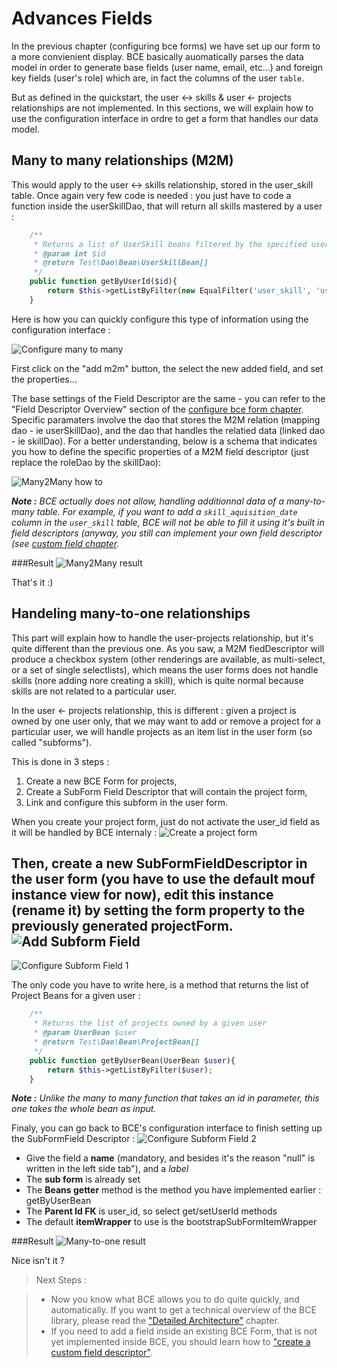 Advances Fields
==

In the previous chapter (configuring bce forms) we have set up our form to a more convienient display. BCE basically auomatically parses the data model in order to generate base fields (user name, email, etc...) and foreign key fields (user's role) which are, in fact the columns of the user `table`.

But as defined in the quickstart, the user &lt;-&gt; skills & user &lt;- projects relationships are not implemented. In this sections, we will explain how to use the configuration interface in ordre to get a form that handles our data model.

Many to many relationships (M2M)
--

This would apply to the user &lt;-&gt; skills relationship, stored in the user_skill table. Once again very few code is needed : you just have to code a function inside the userSkillDao, that will return all skills mastered by a user :

```php
	/**
	 * Returns a list of UserSkill beans filtered by the specified user id 
	 * @param int $id
	 * @return Test\Dao\Bean\UserSkillBean[]
	 */
	public function getByUserId($id){
		return $this->getListByFilter(new EqualFilter('user_skill', 'user_id', $id));
	}
``` 

Here is how you can quickly configure this type of information using the configuration interface :

![Configure many to many](images/configure_many_to_many.png)

First click on the "add m2m" button, the select the new added field, and set the properties...

The base settings of the Field Descriptor are the same - you can refer to the "Field Descriptor Overview" section of the [configure bce form chapter](configure-bce-forms.md). Specific paramaters involve the dao that stores the M2M relation (mapping dao - ie userSkillDao), and the dao that handles the relatied data (linked dao - ie skillDao). For a better understanding, below is a schema that indicates you how to define the specific properties of a M2M field descriptor (just replace the roleDao by the skillDao):

![Many2Many how to](images/m2m.png)

***Note :*** *BCE actually does not allow, handling additionnal data of a many-to-many table. For example, if you want to add a `skill_aquisition_date` column in the `user_skill` table, BCE will not be able to fill it using it's built in field descriptors (anyway, you still can implement your own field descriptor (see [custom field chapter](custom-field.md).*

###Result
![Many2Many result](images/skill-m2m.png)

That's it :)

Handeling many-to-one relationships
--

This part will explain how to handle the user-projects relationship, but it's quite different than the previous one. As you saw, a M2M fiedDescriptor will produce a checkbox system (other renderings are available, as multi-select, or a set of single selectlists), which means the user forms does not handle skills (nore adding nore creating a skill), which is quite normal because skills are not related to a particular user.

In the user &lt;- projects relationship, this is different : given a project is owned by one user only, that we may want to add or remove a project for a particular user, we will handle projects as an item list in the user form (so called "subforms").

This is done in 3 steps :

1. Create a new BCE Form for projects,
2. Create a SubForm Field Descriptor that will contain the project form,
3. Link and configure this subform in the user form.

When you create your project form, just do not activate the user_id field as it will be handled by BCE internaly :
![Create a project form](images/projectForm.png)

Then, create a new SubFormFieldDescriptor in the user form (you have to use the default mouf instance view for now), edit this instance (rename it) by setting the form property to the previously generated projectForm.
![Add Subform Field](images/add-subform-field.png)
---
![Configure Subform Field 1](images/configure-subform-desc-1.png)

The only code you have to write here, is a method that returns the list of Project Beans for a given user :
```php
	/**
	 * Returns the list of projects owned by a given user
	 * @param UserBean $user
	 * @return Test\Dao\Bean\ProjectBean[]
	 */
	public function getByUserBean(UserBean $user){
		return $this->getListByFilter($user);
	}
```
***Note :*** *Unlike the many to many function that takes an id in parameter, this one takes the whole bean as input.*

Finaly, you can go back to BCE's configuration interface to finish setting up the SubFormField Descriptor :
![Configure Subform Field 2](images/configure-subform-desc-2.png)

* Give the field a **name** (mandatory, and besides it's the reason "null" is written in the left side tab"), and a *label*
* The **sub form** is already set
* The **Beans getter** method is the method you have implemented earlier : getByUserBean
* The **Parent Id FK** is user_id, so select get/setUserId methods
* The default **itemWrapper** to use is the bootstrapSubFormItemWrapper

###Result
![Many-to-one result](images/many-to-one.png)

Nice isn't it ?

> Next Steps : 

> * Now you know what BCE allows you to do quite quickly, and automatically. If you want to get a technical overview of the BCE library, please read the ["Detailed Architecture"](detailed-architecture.md) chapter.
> * If you need to add a field inside an existing BCE Form, that is not yet implemented inside BCE, you should learn how to ["create a custom field descriptor"](custom-field.md).